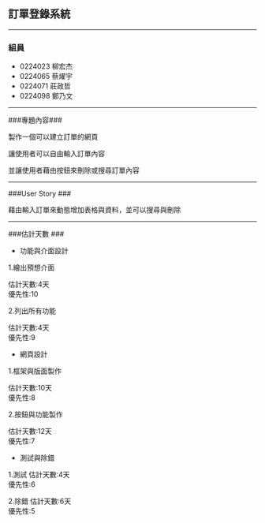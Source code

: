## 訂單登錄系統 ##

----------

### 組員 ###

- 0224023 柳宏杰
- 0224065 蔡燿宇
- 0224071 莊政哲
- 0224098 鄭乃文


----------
###專題內容###

製作一個可以建立訂單的網頁

讓使用者可以自由輸入訂單內容

並讓使用者藉由按鈕來刪除或搜尋訂單內容

----------
###User Story ###

藉由輸入訂單來動態增加表格與資料，並可以搜尋與刪除

----------
###估計天數 ###

- 功能與介面設計

1.繪出預想介面  


估計天數:4天  
優先性:10

2.列出所有功能

估計天數:4天  
優先性:9


- 網頁設計

1.框架與版面製作

估計天數:10天  
優先性:8
  
2.按鈕與功能製作

估計天數:12天  
優先性:7


- 測試與除錯

1.測試
估計天數:4天  
優先性:6
  
2.除錯
估計天數:6天  
優先性:5
